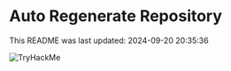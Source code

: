 # Auto Regenerate Repository

This README was last updated: 2024-09-20 20:35:36

 ![TryHackMe](https://tryhackme.com/badge/533634)